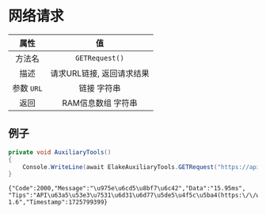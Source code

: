 # 网络请求

|    属性    |            值            |
| :--------: | :----------------------: |
|   方法名   |      `GETRequest()`      |
|    描述    | 请求URL链接, 返回请求结果 |
| 参数 `URL` |       链接 字符串        |
|    返回    |    RAM信息数组 字符串    |

## 例子

```C# [代码示例]
private void AuxiliaryTools()
{
    Console.WriteLine(await ElakeAuxiliaryTools.GETRequest("https://api.elake.top/"));
}
```

``` [输出]
{"Code":2000,"Message":"\u975e\u6cd5\u8bf7\u6c42","Data":"15.95ms",
"Tips":"API\u63a5\u53e3\u7531\u6d31\u6d77\u5de5\u4f5c\u5ba4(https:\/\/www.elake.top)\u514d\u8d39\u63d0\u4f9b","Version":"3.
1.6","Timestamp":1725799399}
```
